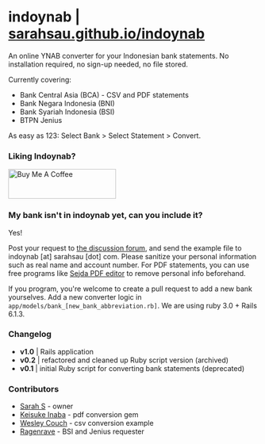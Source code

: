 # indoynab |  [sarahsau.github.io/indoynab](https://indoynab.herokuapp.com/)

An online YNAB converter for your Indonesian bank statements.
No installation required, no sign-up needed, no file stored.

Currently covering:
- Bank Central Asia (BCA) - CSV and PDF statements
- Bank Negara Indonesia (BNI)
- Bank Syariah Indonesia (BSI)
- BTPN Jenius

As easy as 123: Select Bank > Select Statement > Convert.

### Liking Indoynab? 
<a href="https://www.buymeacoffee.com/sarahsau" target="_blank"><img src="https://cdn.buymeacoffee.com/buttons/v2/default-yellow.png" alt="Buy Me A Coffee" style="height: 60px !important;width: 217px !important;" ></a>


### My bank isn't in **indoynab** yet, can you include it?
Yes! 

Post your request to [the discussion forum](https://github.com/sarahsau/indoynab/discussions/categories/adding-a-bank-request), and send the example file to indoynab [at] sarahsau [dot] com. Please sanitize your personal information such as real name and account number. For PDF statements, you can use free programs like [Sejda PDF editor](https://www.sejda.com/pdf-editor) to remove personal info beforehand.

If you program, you're welcome to create a pull request to add a new bank yourselves. Add a new converter logic in `app/models/bank_[new_bank_abbreviation.rb]`. We are using ruby 3.0 + Rails 6.1.3. 


### Changelog
- **v1.0** | Rails application
- **v0.2** | refactored and cleaned up Ruby script version (archived)
- **v0.1** | initial Ruby script for converting bank statements (deprecated)

### Contributors
- [Sarah S](https://github.com/sarahsau) - owner
- [Keisuke Inaba](https://github.com/kei178) - pdf conversion gem
- [Wesley Couch](https://github.com/wesmcouch) - csv conversion example
- [Ragenrave](https://github.com/Ragenrave) - BSI and Jenius requester 
